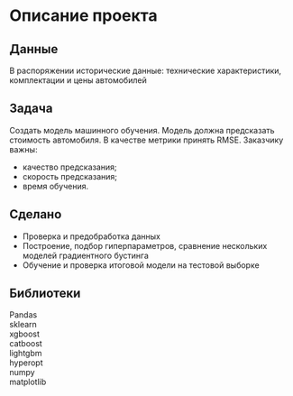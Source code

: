 # Описание проекта
## Данные
В распоряжении исторические данные: технические характеристики, комплектации и цены автомобилей
## Задача
Создать модель машинного обучения. Модель должна предсказать стоимость автомобиля. В качестве метрики принять RMSE.
Заказчику важны:
- качество предсказания;
- скорость предсказания;
- время обучения.
## Сделано
- Проверка и предобработка данных
- Построение, подбор гиперпараметров, сравнение нескольких моделей градиентного бустинга
- Обучение и проверка итоговой модели на тестовой выборке
## Библиотеки
Pandas  
sklearn  
xgboost  
catboost  
lightgbm  
hyperopt  
numpy  
matplotlib  
